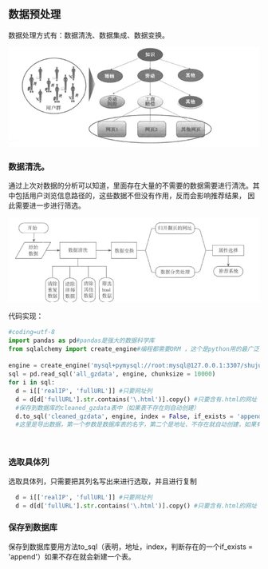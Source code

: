 ## 数据预处理
数据处理方式有：数据清洗、数据集成、数据变换。                      

![数据预处理总展示图](https://github.com/mkkeliping/graduationProject/blob/master/picture/dataproprocess01.png)                      

### 数据清洗。
通过上次对数据的分析可以知道，里面存在大量的不需要的数据需要进行清洗。其中包括用户浏览信息路径的，这些数据不但没有作用，反而会影响推荐结果，
因此需要进一步进行筛选。                               

![图片展示](https://github.com/mkkeliping/graduationProject/blob/master/picture/dataproprocess02.png)                    

代码实现：
```.py
#coding=utf-8
import pandas as pd#pandas是强大的数据科学库
from sqlalchemy import create_engine#编程都需要ORM ，这个是python用的最广泛的数据连接方式

engine = create_engine('mysql+pymysql://root:mysql@127.0.0.1:3307/shuju?charset=utf8')
sql = pd.read_sql('all_gzdata', engine, chunksize = 10000)
for i in sql:
  d = i[['realIP', 'fullURL']] #只要网址列
  d = d[d['fullURL'].str.contains('\.html')].copy() #只要含有.html的网址
  #保存到数据库的cleaned_gzdata表中（如果表不存在则自动创建）
  d.to_sql('cleaned_gzdata', engine, index = False, if_exists = 'append')
  #这里是导出数据，第一个参数是数据库表的名字，第二个是地址、不存在就自动创建，如果有名字必须加上最后一句
  ```
  
 ### 选取具体列
 选取具体列，只需要把其列名写出来进行选取，并且进行复制
 ```.py
   d = i[['realIP', 'fullURL']] #只要网址列
   d = d[d['fullURL'].str.contains('\.html')].copy() #只要含有.html的网址
```
### 保存到数据库
保存到数据库要用方法to_sql（表明，地址，index，判断存在的一个if_exists = 'append'）如果不存在就会新建一个表。

 

